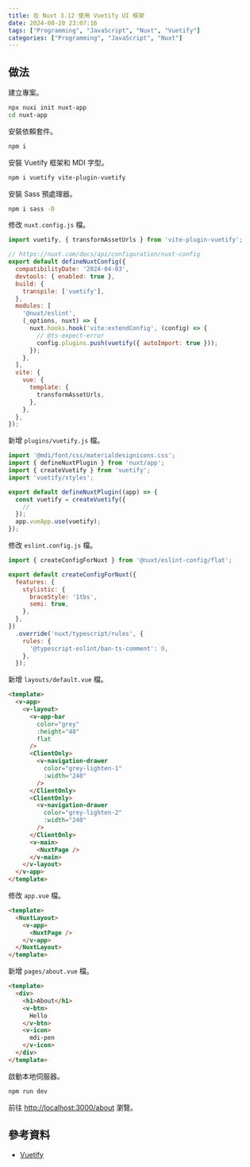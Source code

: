 ```yaml
---
title: 在 Nuxt 3.12 使用 Vuetify UI 框架
date: 2024-08-20 23:07:16
tags: ["Programming", "JavaScript", "Nuxt", "Vuetify"]
categories: ["Programming", "JavaScript", "Nuxt"]
---
```


## 做法

建立專案。

```bash
npx nuxi init nuxt-app
cd nuxt-app
```

安裝依賴套件。

```bash
npm i
```

安裝 Vuetify 框架和 MDI 字型。

```bash
npm i vuetify vite-plugin-vuetify
```

安裝 Sass 預處理器。

```bash
npm i sass -D
```

修改 `nuxt.config.js` 檔。

```js
import vuetify, { transformAssetUrls } from 'vite-plugin-vuetify';

// https://nuxt.com/docs/api/configuration/nuxt-config
export default defineNuxtConfig({
  compatibilityDate: '2024-04-03',
  devtools: { enabled: true },
  build: {
    transpile: ['vuetify'],
  },
  modules: [
    '@nuxt/eslint',
    (_options, nuxt) => {
      nuxt.hooks.hook('vite:extendConfig', (config) => {
        // @ts-expect-error
        config.plugins.push(vuetify({ autoImport: true }));
      });
    },
  ],
  vite: {
    vue: {
      template: {
        transformAssetUrls,
      },
    },
  },
});
```

新增 `plugins/vuetify.js` 檔。

```js
import '@mdi/font/css/materialdesignicons.css';
import { defineNuxtPlugin } from 'nuxt/app';
import { createVuetify } from 'vuetify';
import 'vuetify/styles';

export default defineNuxtPlugin((app) => {
  const vuetify = createVuetify({
    //
  });
  app.vueApp.use(vuetify);
});
```

修改 `eslint.config.js` 檔。

```js
import { createConfigForNuxt } from '@nuxt/eslint-config/flat';

export default createConfigForNuxt({
  features: {
    stylistic: {
      braceStyle: '1tbs',
      semi: true,
    },
  },
})
  .override('nuxt/typescript/rules', {
    rules: {
      '@typescript-eslint/ban-ts-comment': 0,
    },
  });
```

新增 `layouts/default.vue` 檔。

```html
<template>
  <v-app>
    <v-layout>
      <v-app-bar
        color="grey"
        :height="48"
        flat
      />
      <ClientOnly>
        <v-navigation-drawer
          color="grey-lighten-1"
          :width="240"
        />
      </ClientOnly>
      <ClientOnly>
        <v-navigation-drawer
          color="grey-lighten-2"
          :width="240"
        />
      </ClientOnly>
      <v-main>
        <NuxtPage />
      </v-main>
    </v-layout>
  </v-app>
</template>
```

修改 `app.vue` 檔。

```html
<template>
  <NuxtLayout>
    <v-app>
      <NuxtPage />
    </v-app>
  </NuxtLayout>
</template>
```

新增 `pages/about.vue` 檔。

```html
<template>
  <div>
    <h1>About</h1>
    <v-btn>
      Hello
    </v-btn>
    <v-icon>
      mdi-pen
    </v-icon>
  </div>
</template>
```

啟動本地伺服器。

```bash
npm run dev
```

前往 <http://localhost:3000/about> 瀏覽。

## 參考資料

- [Vuetify](https://vuetifyjs.com/en/getting-started/installation/#using-nuxt-3)
